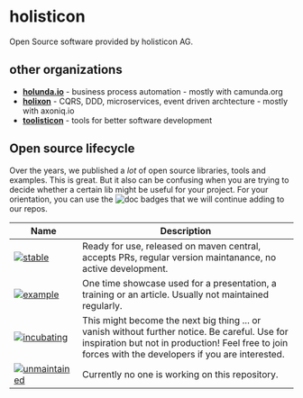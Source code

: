 # holisticon

Open Source software provided by holisticon AG.


## other organizations

* [**holunda.io**](https://github.com/holunda-io) - business process automation - mostly with camunda.org
* [**holixon**](https://github.com/holixon) - CQRS, DDD, microservices, event driven archtecture - mostly with axoniq.io 
* [**toolisticon**](https://github.com/toolisticon) - tools for better software development


## Open source lifecycle

Over the years, we published a _lot_ of open source libraries, tools and examples. This is great. But it also can be confusing when you are trying to decide whether a certain lib might be useful for your project. For your orientation, you can use the ![doc](https://img.shields.io/badge/lifecycle-DOC-green.svg) badges that we will continue adding to our repos. 

| Name | Description |
|------|-------------|
| [![stable](https://img.shields.io/badge/lifecycle-STABLE-green.svg)](https://github.com/holisticon#open-source-lifecycle) | Ready for use, released on maven central, accepts PRs, regular version maintanance, no active development. |
| [![example](https://img.shields.io/badge/lifecycle-EXAMPLE-blue.svg)](https://github.com/holisticon#open-source-lifecycle) | One time showcase used for a presentation, a training or an article. Usually not maintained regularly. |
| [![incubating](https://img.shields.io/badge/lifecycle-INCUBATING-orange.svg)](https://github.com/holisticon#open-source-lifecycle) | This might become the next big thing ... or vanish without further notice. Be careful. Use for inspiration but not in production! Feel free to join forces with the developers if you are interested. |
| [![unmaintained](https://img.shields.io/badge/lifecycle-UNMAINTAINED-red.svg)](https://github.com/holisticon#unmaintained) | Currently no one is working on this repository. |
